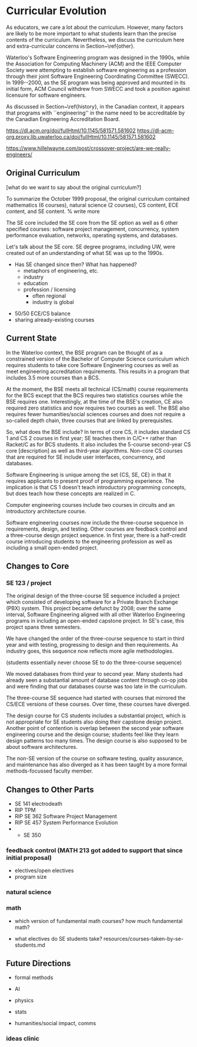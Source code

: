 # Curricular Evolution

As educators, we care a lot about the curriculum. However,
many factors are likely to be more important to what students
learn than the precise contents of the curriculum. Nevertheless, we discuss
the curriculum here and extra-curricular concerns in Section~\ref{other}.

Waterloo's Software Engineering program was designed in the 1990s,
while the Association for Computing Machinery (ACM) and the IEEE
Computer Society were attempting to establish software engineering as
a profession through their joint Software Engineering Coordinating
Committee (SWECC). In 1999--2000, as the SE program was being approved
and mounted in its initial form, ACM Council withdrew from SWECC and
took a position against licensure for software engineers.

As discussed in Section~\ref{history}, in the Canadian context, it appears
that programs with ``engineering'' in the name need to be accreditable by the
Canadian Engineering Accreditation Board.

https://dl.acm.org/doi/fullHtml/10.1145/581571.581602
https://dl-acm-org.proxy.lib.uwaterloo.ca/doi/fullHtml/10.1145/581571.581602

https://www.hillelwayne.com/post/crossover-project/are-we-really-engineers/

## Original Curriculum

[what do we want to say about the original curriculum?]

To summarize the October 1999 proposal, the original curriculum
contained mathematics (6 courses), natural science (2 courses), CS
content, ECE content, and SE content. % write more

The SE core included the SE core from the SE option as well as
6 other specified courses: software project management, concurrency,
system performance evaluation, networks, operating systems, and
databases.

Let's talk about the SE core. SE degree programs, including UW, were
created out of an understanding of what SE was up to the 1990s.

- Has SE changed since then? What has happened?
    - metaphors of engineering, etc.
    - industry
    - education
    - profession / licensing
        - often regional
        - industry is global

* 50/50 ECE/CS balance
* sharing already-existing courses

## Current State

In the Waterloo context, the BSE program can be thought of as a constrained version of the Bachelor of Computer Science curriculum which requires students to take core Software Engineering courses as well as meet engineering accreditation requirements. This results in a program that includes 3.5 more courses than a BCS.

At the moment, the BSE meets all technical (CS/math) course requirements for the BCS except that the BCS requires two statistics courses while the BSE requires one. Interestingly, at the time of the BSE's creation, CE also required zero statistics and now requires two courses as well. The BSE also requires fewer humanities/social sciences courses and does not require a so-called depth chain, three courses that are linked by prerequisites.

So, what does the BSE include? In terms of core CS, it includes
standard CS 1 and CS 2 courses in first year; SE teaches them in C/C++
rather than Racket/C as for BCS students. It also includes the
5-course second-year CS core [description] as well as third-year
algorithms. Non-core CS courses that are required for SE include user
interfaces, concurrency, and databases.

Software Engineering is unique among the set \{CS, SE, CE\} in that it requires applicants to present proof of programming experience. The implication is that CS 1 doesn't teach introductory programming concepts, but does teach how these concepts are realized in C.

Computer engineering courses include two courses in circuits and an introductory
architecture course.

Software engineering courses now include the three-course sequence in
requirements, design, and testing. Other courses are feedback control and
a three-course design project sequence. In first year, there is a
half-credit course introducing students to the engineering profession as well as
including a small open-ended project.

## Changes to Core

### SE 123 / project

The original design of the three-course SE sequence included a project
which consisted of developing software for a Private Branch Exchange
(PBX) system. This project became defunct by 2008; over the same interval,
Software Engineering aligned with all other Waterloo Engineering programs in
including an open-ended capstone project. In SE's case, this project spans
three semesters.

We have changed the order of the three-course sequence to start in third year
and with testing, progressing to design and then requirements. As industry goes,
this sequence now reflects more agile methodologies.

(students essentially never choose SE to do the three-course sequence)

We moved databases from third year to second year. Many students had already
seen a substantial amount of database content through co-op jobs and were
finding that our databases course was too late in the curriculum.

The three-course SE sequence had started with courses that mirrored
the CS/ECE versions of these courses. Over time, these courses have
diverged.

The design course for CS students includes a substantial
project, which is not appropriate for SE students also doing their
capstone design project.  Another point of contention is overlap
between the second year software engineering course and the design
course; students feel like they learn design patterns too many
times. The design course is also supposed to be about software
architectures.

The non-SE version of the course on software testing, quality
assurance, and maintenance has also diverged as it has been taught by
a more formal methods-focussed faculty member.

## Changes to Other Parts

* SE 141 electrodeath
* RIP TPM
* RIP SE 362 Software Project Management
* RIP SE 457 System Performance Evolution
* + SE 350
### feedback control (MATH 213 got added to support that since initial proposal)

* electives/open electives
* program size

### natural science

### math

* which version of fundamental math courses? how much fundamental math?

* what electives do SE students take?
  resources/courses-taken-by-se-students.md

## Future Directions

* formal methods
* AI

* physics
* stats
* humanities/social impact, comms

### ideas clinic


